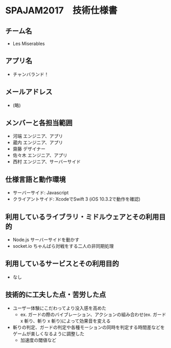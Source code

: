 # SPAJAM2017　技術仕様書

## チーム名
- Les Miserables

## アプリ名
- チャンバランド！

## メールアドレス
- (略)

## メンバーと各担当範囲
- 河端 エンジニア、アプリ
- 蔵内 エンジニア、アプリ
- 齋藤 デザイナー
- 佐々木 エンジニア、アプリ
- 西村 エンジニア、サーバーサイド

## 仕様言語と動作環境
- サーバーサイド: Javascript
- クライアントサイド: XcodeでSwift 3 (iOS 10.3.2で動作を確認) 

## 利用しているライブラリ・ミドルウェアとその利用目的
- Node.js サーバーサイドを動かす
- socket.io ちゃんばら対戦をする二人の非同期処理

## 利用しているサービスとその利用目的
- なし

## 技術的に工夫した点・苦労した点
- ユーザー体験にこだわってより没入感を高めた
  - ex. ガードの際のバイブレーション、アクションの組み合わせ(ex. ガード x 斬り、斬り x 斬り)によって効果音を変える
- 斬りの判定、ガードの判定や各種モーションの同時を判定する時間差などをゲームが楽しくなるように調整した
  - 加速度の閾値など
